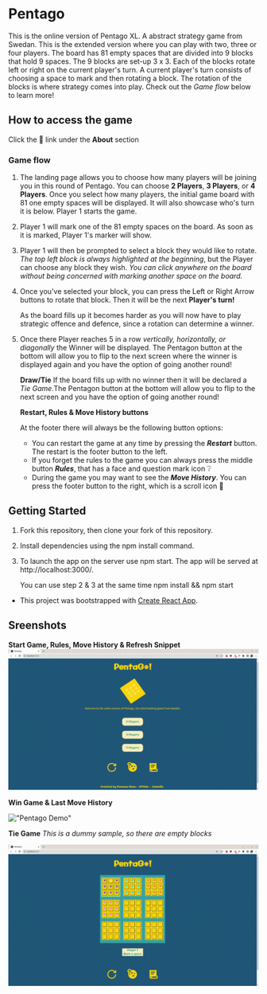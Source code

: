 # Pentago
This is the online version of Pentago XL. A abstract strategy game from Swedan. This is the extended version where you can play with two, three or four players. The board has 81 empty spaces that are divided into 9 blocks that hold 9 spaces. The 9 blocks are set-up 3 x 3. Each of the blocks rotate left or right on the current player's turn. A current player's turn consists of choosing a space to mark and then rotating a block. The rotation of the blocks is where strategy comes into play. Check out the *Game flow* below to learn more!

## How to access the game
Click the :paperclip: link under the **About** section 

### Game flow
1. The landing page allows you to choose how many players will be joining you in this round of Pentago. You can choose **2 Players**, **3 Players**, or **4 Players**. Once you select how many players, the initial game board with 81 one empty spaces will be displayed. It will also showcase who's turn it is below. Player 1 starts the game.
2. Player 1 will mark one of the 81 empty spaces on the board. As soon as it is marked, Player 1's marker will show. 
3. Player 1 will then be prompted to select a block they would like to rotate. *The top left block is always highlighted at the beginning*, but the Player can choose any block they wish. *You can click anywhere on the board without being concerned with marking another space on the board.*
4. Once you've selected your block, you can press the Left or Right Arrow buttons to rotate that block. Then it will be the next **Player's turn!**

   As the board fills up it becomes harder as you will now have to play strategic offence and defence, since a rotation can determine a winner. 

5. Once there Player reaches 5 in a row *vertically, horizontally, or diagonally* the Winner will be displayed. The Pentagon button at the bottom will allow you to flip to the next screen where the winner is displayed again and you have the option of going another round!

   **Draw/Tie**
   If the board fills up with no winner then it will be declared a *Tie Game*.The Pentagon button at the bottom will allow you to flip to the next screen and you have the option of going another round!

   **Restart, Rules & Move History buttons**


   At the footer there will always be the following button options:
   * You can restart the game at any time by pressing the **_Restart_** button. The restart is the footer button to the left.
   * If you forget the rules to the game you can always press the middle button **_Rules_**, that has a face and question mark icon :grey_question: 
   * During the game you may want to see the **_Move History_**. You can press the footer button to the right, which is a scroll icon :scroll:

## Getting Started
1. Fork this repository, then clone your fork of this repository.
2. Install dependencies using the npm install command.
3. To launch the app on the server use npm start. The app will be served at http://localhost:3000/.

   You can use step 2 & 3 at the same time npm install && npm start

* This project was bootstrapped with [Create React App](https://github.com/facebookincubator/create-react-app).

## Sreenshots

**Start Game, Rules, Move History & Refresh Snippet** 
!["Pentago Demo"](https://github.com/vtbano/Pentago/blob/main/public/images/Pentago-Start-Rules-MoveHisotry-Refresh.gif)

**Win Game & Last Move History**

!["Pentago Demo"](https://github.com/vtbano/Pentago/blob/main/public/images/Pentago-3Players-MoveHistory.gif)

**Tie Game** *This is a dummy sample, so there are empty blocks*

!["Pentago Demo"](https://github.com/vtbano/Pentago/blob/main/public/images/Pentago-TieGameSample.gif)




